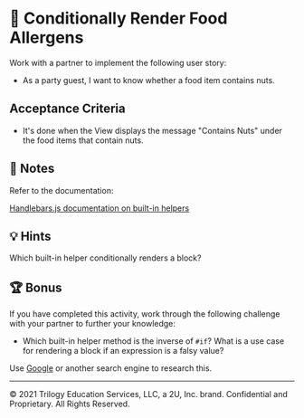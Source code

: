 # 📖 Conditionally Render Food Allergens

Work with a partner to implement the following user story:

* As a party guest, I want to know whether a food item contains nuts.

## Acceptance Criteria

* It's done when the View displays the message "Contains Nuts" under the food items that contain nuts.

## 📝 Notes

Refer to the documentation: 

[Handlebars.js documentation on built-in helpers](https://handlebarsjs.com/guide/builtin-helpers.html#if)

## 💡 Hints

Which built-in helper conditionally renders a block?

## 🏆 Bonus

If you have completed this activity, work through the following challenge with your partner to further your knowledge:

* Which built-in helper method is the inverse of `#if`? What is a use case for rendering a block if an expression is a falsy value? 

Use [Google](https://www.google.com) or another search engine to research this.

---
© 2021 Trilogy Education Services, LLC, a 2U, Inc. brand. Confidential and Proprietary. All Rights Reserved.